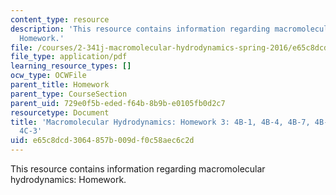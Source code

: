 ```yaml
---
content_type: resource
description: 'This resource contains information regarding macromolecular hydrodynamics:
  Homework.'
file: /courses/2-341j-macromolecular-hydrodynamics-spring-2016/e65c8dcd3064857b009df0c58aec6c2d_MIT2_341JS16_Hw3_Soln.pdf
file_type: application/pdf
learning_resource_types: []
ocw_type: OCWFile
parent_title: Homework
parent_type: CourseSection
parent_uid: 729e0f5b-eded-f64b-8b9b-e0105fb0d2c7
resourcetype: Document
title: 'Macromolecular Hydrodynamics: Homework 3: 4B-1, 4B-4, 4B-7, 4B-12 and optional
  4C-3'
uid: e65c8dcd-3064-857b-009d-f0c58aec6c2d
---
```

This resource contains information regarding macromolecular hydrodynamics: Homework.

